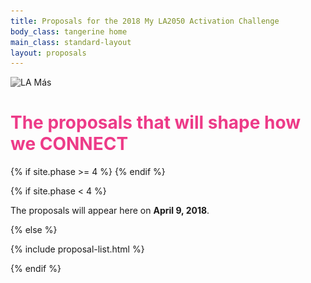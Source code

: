 ```yaml
---
title: Proposals for the 2018 My LA2050 Activation Challenge
body_class: tangerine home
main_class: standard-layout
layout: proposals
---
```


<div class="standard-figure has-caption header-figure has-caption-details">
  <div class="mask"></div>
  <img style="filter: grayscale(100%); object-position: bottom" src="/assets/images/goals/384-wide/connect.jpg" srcset="/assets/images/goals/384-wide/connect.jpg 384w, /assets/images/goals/512-wide/connect.jpg 512w, /assets/images/goals/768-wide/connect.jpg 768w, /assets/images/goals/1024-wide/connect.jpg 1024w, /assets/images/goals/1536-wide/connect.jpg 1536w, /assets/images/goals/2048-wide/connect.jpg 2048w" sizes="100vw" alt="LA Más" />
  <div class="caption" style="padding-top: 0; padding-bottom: 0;">
    <div>
      <!-- <h1 style="color: var(--primary-color, rgb(237, 59, 136))">The <strong>proposals</strong><br />that will shape LA</h1> -->
      <h1 style="color: var(--primary-color, rgb(237, 59, 136))">The <strong>proposals</strong> that will shape how we <strong>CONNECT</strong></h1>
      {% if site.phase >= 4 %}
      <!--
      <form action="/proposals/" method="get" style="text-align: center; margin-top: 3em;">
        <label>
          <span style="position: absolute; left: -9999px">Keywords</span>
          <input type="search" name="keywords" style="border-color: transparent;" />
        </label>
        <button type="submit">Search</button>
      </form>
      -->
      {% endif %}
    </div>
  </div>
</div>

{% if site.phase < 4 %}

<div class="introduction" markdown="1">
The proposals will appear here on <strong>April 9, 2018</strong>.
</div>

{% else %}

{% include proposal-list.html %}

{% endif %}
